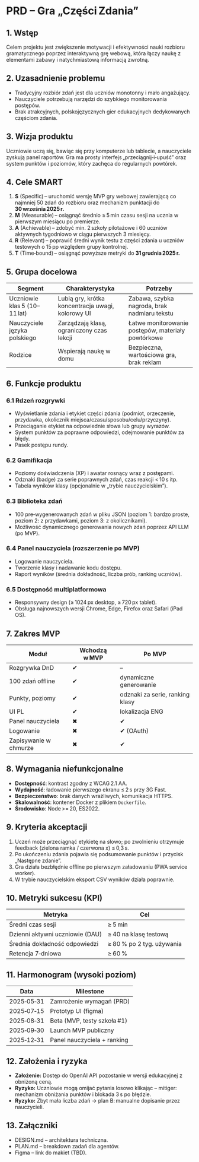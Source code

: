 # PRD – Gra „Części Zdania”

## 1. Wstęp

Celem projektu jest zwiększenie motywacji i efektywności nauki rozbioru gramatycznego poprzez interaktywną grę webową, która łączy naukę z elementami zabawy i natychmiastową informacją zwrotną.

## 2. Uzasadnienie problemu

* Tradycyjny rozbiór zdań jest dla uczniów monotonny i mało angażujący.
* Nauczyciele potrzebują narzędzi do szybkiego monitorowania postępów.
* Brak atrakcyjnych, polskojęzycznych gier edukacyjnych dedykowanych częściom zdania.

## 3. Wizja produktu

Uczniowie uczą się, bawiąc się przy komputerze lub tablecie, a nauczyciele zyskują panel raportów. Gra ma prosty interfejs „przeciągnij‑i‑upuść” oraz system punktów i poziomów, który zachęca do regularnych powtórek.

## 4. Cele SMART

1. **S** (Specific) – uruchomić wersję MVP gry webowej zawierającą co najmniej 50 zdań do rozbioru oraz mechanizm punktacji do **30 września 2025 r.**
2. **M** (Measurable) – osiągnąć średnio ≥ 5 min czasu sesji na ucznia w pierwszym miesiącu po premierze.
3. **A** (Achievable) – zdobyć min. 2 szkoły pilotażowe i 60 uczniów aktywnych tygodniowo w ciągu pierwszych 3 miesięcy.
4. **R** (Relevant) – poprawić średni wynik testu z części zdania u uczniów testowych o 15 pp względem grupy kontrolnej.
5. **T** (Time‑bound) – osiągnąć powyższe metryki do **31 grudnia 2025 r.**

## 5. Grupa docelowa

| Segment                      | Charakterystyka                                   | Potrzeby                                           |
| ---------------------------- | ------------------------------------------------- | -------------------------------------------------- |
| Uczniowie klas 5 (10–11 lat) | Lubią gry, krótka koncentracja uwagi, kolorowy UI | Zabawa, szybka nagroda, brak nadmiaru tekstu       |
| Nauczyciele języka polskiego | Zarządzają klasą, ograniczony czas lekcji         | Łatwe monitorowanie postępów, materiały powtórkowe |
| Rodzice                      | Wspierają naukę w domu                            | Bezpieczna, wartościowa gra, brak reklam           |

## 6. Funkcje produktu

### 6.1 Rdzeń rozgrywki

* Wyświetlanie zdania i etykiet części zdania (podmiot, orzeczenie, przydawka, okolicznik miejsca/czasu/sposobu/celu/przyczyny).
* Przeciąganie etykiet na odpowiednie słowa lub grupy wyrazów.
* System punktów za poprawne odpowiedzi, odejmowanie punktów za błędy.
* Pasek postępu rundy.

### 6.2 Gamifikacja

* Poziomy doświadczenia (XP) i awatar rosnący wraz z postępami.
* Odznaki (badge) za serie poprawnych zdań, czas reakcji < 10 s itp.
* Tabela wyników klasy (opcjonalnie w „trybie nauczycielskim”).

### 6.3 Biblioteka zdań

* 100 pre‑wygenerowanych zdań w pliku JSON (poziom 1: bardzo proste, poziom 2: z przydawkami, poziom 3: z okolicznikami).
* Możliwość dynamicznego generowania nowych zdań poprzez API LLM (po MVP).

### 6.4 Panel nauczyciela (rozszerzenie po MVP)

* Logowanie nauczyciela.
* Tworzenie klasy i nadawanie kodu dostępu.
* Raport wyników (średnia dokładność, liczba prób, ranking uczniów).

### 6.5 Dostępność multiplatformowa

* Responsywny design (≥ 1024 px desktop, ≥ 720 px tablet).
* Obsługa najnowszych wersji Chrome, Edge, Firefox oraz Safari (iPad OS).

## 7. Zakres MVP

| Moduł                 | Wchodzą w MVP | Po MVP                          |
| --------------------- | ------------- | ------------------------------- |
| Rozgrywka DnD         | ✔             | –                               |
| 100 zdań offline      | ✔             | dynamiczne generowanie          |
| Punkty, poziomy       | ✔             | odznaki za serie, ranking klasy |
| UI PL                 | ✔             | lokalizacja ENG                 |
| Panel nauczyciela     | ✖             | ✔                               |
| Logowanie             | ✖             | ✔ (OAuth)                       |
| Zapisywanie w chmurze | ✖             | ✔                               |

## 8. Wymagania niefunkcjonalne

* **Dostępność**: kontrast zgodny z WCAG 2.1 AA.
* **Wydajność**: ładowanie pierwszego ekranu ≤ 2 s przy 3G Fast.
* **Bezpieczeństwo**: brak danych wrażliwych, komunikacja HTTPS.
* **Skalowalność**: kontener Docker z plikiem `Dockerfile`.
* **Środowisko**: Node >= 20, ES2022.

## 9. Kryteria akceptacji

1. Uczeń może przeciągnąć etykietę na słowo; po zwolnieniu otrzymuje feedback (zielona ramka / czerwona x) ≤ 0,3 s.
2. Po ukończeniu zdania pojawia się podsumowanie punktów i przycisk „Następne zdanie”.
3. Gra działa bezbłędnie offline po pierwszym załadowaniu (PWA service worker).
4. W trybie nauczycielskim eksport CSV wyników działa poprawnie.

## 10. Metryki sukcesu (KPI)

| Metryka                         | Cel                       |
| ------------------------------- | ------------------------- |
| Średni czas sesji               | ≥ 5 min                   |
| Dzienni aktywni uczniowie (DAU) | ≥ 40 na klasę testową     |
| Średnia dokładność odpowiedzi   | ≥ 80 % po 2 tyg. używania |
| Retencja 7‑dniowa               | ≥ 60 %                    |

## 11. Harmonogram (wysoki poziom)

| Data       | Milestone                   |
| ---------- | --------------------------- |
| 2025‑05‑31 | Zamrożenie wymagań (PRD)    |
| 2025‑07‑15 | Prototyp UI (figma)         |
| 2025‑08‑31 | Beta (MVP, testy szkoła #1) |
| 2025‑09‑30 | Launch MVP publiczny        |
| 2025‑12‑31 | Panel nauczyciela + ranking |

## 12. Założenia i ryzyka

* **Założenie:** Dostęp do OpenAI API pozostanie w wersji edukacyjnej z obniżoną ceną.
* **Ryzyko:** Uczniowie mogą omijać pytania losowo klikając – mitiger: mechanizm obniżania punktów i blokada 3 s po błędzie.
* **Ryzyko:** Zbyt mała liczba zdań -> plan B: manualne dopisanie przez nauczycieli.

## 13. Załączniki

* DESIGN.md – architektura techniczna.
* PLAN.md – breakdown zadań dla agentów.
* Figma – link do makiet (TBD).
